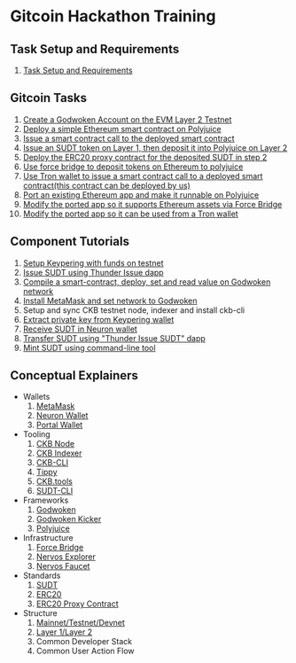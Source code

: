 # Gitcoin Hackathon Training

## Task Setup and Requirements

1. [Task Setup and Requirements](src/task-setup-and-requirements/task-setup-and-requirements.md)

## Gitcoin Tasks

1. [Create a Godwoken Account on the EVM Layer 2 Testnet](src/tasks/1.create.godwoken.account.md)
2. [Deploy a simple Ethereum smart contract on Polyjuice](src/tasks/2.deploy.eth.contract.md)
3. [Issue a smart contract call to the deployed smart contract](src/tasks/3.issue.contract.call.md)
4. [Issue an SUDT token on Layer 1, then deposit it into Polyjuice on Layer 2](src/tasks/4.issue.sudt.deposit.md)
5. [Deploy the ERC20 proxy contract for the deposited SUDT in step 2](src/tasks/5.deploy.erc20.proxy.contract.md)
6. [Use force bridge to deposit tokens on Ethereum to polyjuice](src/tasks/6.use.force.bridge.to.deposit.md)
7. [Use Tron wallet to issue a smart contract call to a deployed smart contract(this contract can be deployed by us)](src/tasks/7.use.tron.call.contract.md)
8. [Port an existing Ethereum app and make it runnable on Polyjuice](src/tasks/8.port.eth.dapp.md)
9. [Modify the ported app so it supports Ethereum assets via Force Bridge](src/tasks/9.modify.dapp.support.force.bridge.md)
10. [Modify the ported app so it can be used from a Tron wallet](src/tasks/10.modify.dapp.support.tron.wallet.md)

## Component Tutorials

1. [Setup Keypering with funds on testnet](src/component-tutorials/1.setup.keypering.with.funds.md)
2. [Issue SUDT using Thunder Issue dapp](src/component-tutorials/2.issue.sudt.thunder.md)
3. [Compile a smart-contract, deploy, set and read value on Godwoken network](src/component-tutorials/3.compile.deploy.smart.contract.md)
4. [Install MetaMask and set network to Godwoken](src/component-tutorials/4.setup.metamask.md)
5. Setup and sync CKB testnet node, indexer and install ckb-cli
6. [Extract private key from Keypering wallet](src/component-tutorials/6.keypering.extract.private.key.md)
7. [Receive SUDT in Neuron wallet](src/component-tutorials/7.receive.sudt.in.neuron.md)
8. [Transfer SUDT using "Thunder Issue SUDT" dapp](src/component-tutorials/8.transfer.sudt.thunder.md)
9. [Mint SUDT using command-line tool](src/component-tutorials/9.issue.sudt.cli.md)

## Conceptual Explainers

- Wallets
	1. [MetaMask](src/conceptual-explainers/wallets.md#metamask)
	2. [Neuron Wallet](src/conceptual-explainers/wallets.md#neuron-wallet)
	2. [Portal Wallet](src/conceptual-explainers/wallets.md#portal-wallet)
- Tooling
	1. [CKB Node](src/conceptual-explainers/tooling.md#ckb-node)
	2. [CKB Indexer](src/conceptual-explainers/tooling.md#ckb-indexer)
	3. [CKB-CLI](src/conceptual-explainers/tooling.md#ckb-cli)
	4. [Tippy](src/conceptual-explainers/tooling.md#tippy)
	5. [CKB.tools](src/conceptual-explainers/tooling.md#ckbtools)
	6. [SUDT-CLI](src/conceptual-explainers/tooling.md#sudt-cli)
- Frameworks
	1. [Godwoken](src/conceptual-explainers/frameworks.md#godwoken)
	2. [Godwoken Kicker](src/conceptual-explainers/frameworks.md#godwoken-kicker)
	3. [Polyjuice](src/conceptual-explainers/frameworks.md#polyjuice)
- Infrastructure
	1. [Force Bridge](src/conceptual-explainers/infrastructure.md#force-bridge)
	2. [Nervos Explorer](src/conceptual-explainers/infrastructure.md#nervos-explorer)
	3. [Nervos Faucet](src/conceptual-explainers/infrastructure.md#nervos-faucet)
- Standards
	1. [SUDT](src/conceptual-explainers/standards.md#sudt)
	2. [ERC20](src/conceptual-explainers/standards.md#erc20)
	3. [ERC20 Proxy Contract](src/conceptual-explainers/standards.md#erc20-proxy-contract)
- Structure
	1. [Mainnet/Testnet/Devnet](src/conceptual-explainers/structure.md#mainnet--testnet--devnet)
	2. [Layer 1/Layer 2](src/conceptual-explainers/structure.md#layer-1--layer-2)
	3. Common Developer Stack
	4. Common User Action Flow
